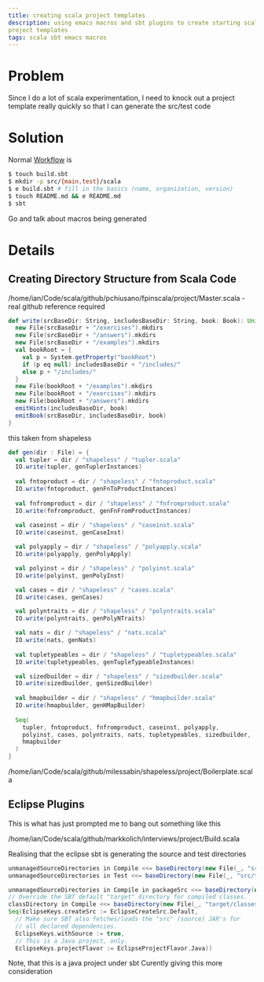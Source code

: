 ```yaml
---
title: creating scala project templates
description: using emacs macros and sbt plugins to create starting scala
project templates
tags: scala sbt emacs macros
---
```


# Problem

Since I do a lot of scala experimentation, I need to knock out a project
template really quickly so that I can generate the src/test code

# Solution

Normal [Workflow] is

```bash
$ touch build.sbt
$ mkdir -p src/{main,test}/scala
$ e build.sbt # fill in the basics (name, organization, version)
$ touch README.md && e README.md
$ sbt
```

Go and talk about macros being generated

# Details

## Creating Directory Structure from Scala Code

/home/ian/Code/scala/github/pchiusano/fpinscala/project/Master.scala -
real github reference required

```scala
def write(srcBaseDir: String, includesBaseDir: String, book: Book): Unit = {
  new File(srcBaseDir + "/exercises").mkdirs
  new File(srcBaseDir + "/answers").mkdirs
  new File(srcBaseDir + "/examples").mkdirs
  val bookRoot = { 
    val p = System.getProperty("bookRoot")
    if (p eq null) includesBaseDir + "/includes/"
    else p + "/includes/"
  }
  new File(bookRoot + "/examples").mkdirs
  new File(bookRoot + "/exercises").mkdirs
  new File(bookRoot + "/answers").mkdirs
  emitHints(includesBaseDir, book) 
  emitBook(srcBaseDir, includesBaseDir, book) 
}
```

this taken from shapeless

```scala
def gen(dir : File) = { 
  val tupler = dir / "shapeless" / "tupler.scala"
  IO.write(tupler, genTuplerInstances)
  
  val fntoproduct = dir / "shapeless" / "fntoproduct.scala"
  IO.write(fntoproduct, genFnToProductInstances)
  
  val fnfromproduct = dir / "shapeless" / "fnfromproduct.scala"
  IO.write(fnfromproduct, genFnFromProductInstances)
  
  val caseinst = dir / "shapeless" / "caseinst.scala"
  IO.write(caseinst, genCaseInst)

  val polyapply = dir / "shapeless" / "polyapply.scala"
  IO.write(polyapply, genPolyApply)

  val polyinst = dir / "shapeless" / "polyinst.scala"
  IO.write(polyinst, genPolyInst)

  val cases = dir / "shapeless" / "cases.scala"
  IO.write(cases, genCases)

  val polyntraits = dir / "shapeless" / "polyntraits.scala"
  IO.write(polyntraits, genPolyNTraits)

  val nats = dir / "shapeless" / "nats.scala"
  IO.write(nats, genNats)
  
  val tupletypeables = dir / "shapeless" / "tupletypeables.scala"
  IO.write(tupletypeables, genTupleTypeableInstances)

  val sizedbuilder = dir / "shapeless" / "sizedbuilder.scala"
  IO.write(sizedbuilder, genSizedBuilder)
  
  val hmapbuilder = dir / "shapeless" / "hmapbuilder.scala"
  IO.write(hmapbuilder, genHMapBuilder)
  
  Seq(
    tupler, fntoproduct, fnfromproduct, caseinst, polyapply,
    polyinst, cases, polyntraits, nats, tupletypeables, sizedbuilder,
    hmapbuilder
  )
}
```
/home/ian/Code/scala/github/milessabin/shapeless/project/Boilerplate.scala

## Eclipse Plugins

This is what has just prompted me to bang out something like this

/home/ian/Code/scala/github/markkolich/interviews/project/Build.scala

Realising that the eclipse sbt is generating the source and test directories

```scala
unmanagedSourceDirectories in Compile <<= baseDirectory(new File(_, "src/main/java"))(Seq(_)),
unmanagedSourceDirectories in Test <<= baseDirectory(new File(_, "src/test/java"))(Seq(_)),

unmanagedSourceDirectories in Compile in packageSrc <<= baseDirectory(new File(_, "src/main/java"))(Seq(_)),
// Override the SBT default "target" directory for compiled classes.
classDirectory in Compile <<= baseDirectory(new File(_, "target/classes")),
Seq(EclipseKeys.createSrc := EclipseCreateSrc.Default,
  // Make sure SBT also fetches/loads the "src" (source) JAR's for
  // all declared dependencies.
  EclipseKeys.withSource := true,
  // This is a Java project, only.
  EclipseKeys.projectFlavor := EclipseProjectFlavor.Java))	  
```

Note, that this is a java project under sbt
Curently giving this more consideration

[Workflow]:https://github.com/softprops/np/blob/master/README.md
